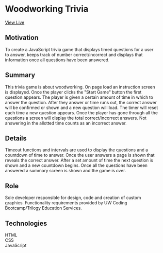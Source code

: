 # Woodworking Trivia
[View Live](https://lexi-winstanley.github.io/woodworkingTrivia/)

## Motivation 
To create a JavaScript trivia game that displays timed questions for a user to answer, keeps track of number correct/incorrect and displays that information once all questions have been answered. 

## Summary
This trivia game is about woodworking. On page load an instruction screen is displayed. Once the player clicks the "Start Game" button the first question appears. The player is given a certain amount of time in which to answer the question. After they answer or time runs out, the correct answer will be confirmed or shown and a new question will load. The timer will reset each time a new question appears. Once the player has gone through all the questions a screen will display the total correct/incorrect answers. Not answering in the allotted time counts as an incorrect answer.

## Details
Timeout functions and intervals are used to display the questions and a countdown of time to answer. Once the user answers a page is shown that reveals the correct answer. After a set amount of time the next question is shown and a new countdown begins. Once all the questions have been answered a summary screen is shown and the game is over. 

## Role
Sole developer responsible for design, code and creation of custom graphics. Functionality requirements provided by UW Coding Bootcamp/Trilogy Education Services.

## Technologies
HTML
<br/>CSS
<br/>JavaScript
